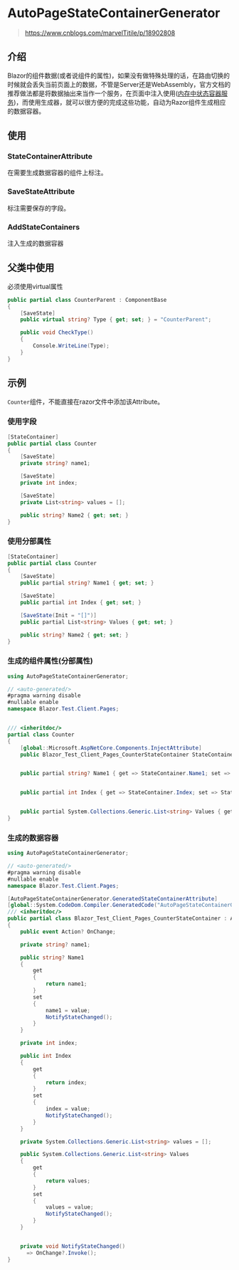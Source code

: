 ﻿# AutoPageStateContainerGenerator
> https://www.cnblogs.com/marvelTitile/p/18902808
## 介绍
Blazor的组件数据(或者说组件的属性)，如果没有做特殊处理的话，在路由切换的时候就会丢失当前页面上的数据，不管是Server还是WebAssembly，官方文档的推荐做法都是将数据抽出来当作一个服务，在页面中注入使用([内存中状态容器服务](https://learn.microsoft.com/zh-cn/aspnet/core/blazor/state-management?view=aspnetcore-10.0&pivots=server#in-memory-state-container-service))，而使用生成器，就可以很方便的完成这些功能，自动为Razor组件生成相应的数据容器。

## 使用

### StateContainerAttribute

在需要生成数据容器的组件上标注。

### SaveStateAttribute

标注需要保存的字段。

### AddStateContainers

注入生成的数据容器

## 父类中使用

必须使用virtual属性

```csharp
public partial class CounterParent : ComponentBase
{
    [SaveState]
    public virtual string? Type { get; set; } = "CounterParent";

    public void CheckType()
    {
        Console.WriteLine(Type);
    }
}
```

## 示例

`Counter`组件，不能直接在razor文件中添加该Attribute。
### 使用字段
```csharp
[StateContainer]
public partial class Counter
{
    [SaveState]
    private string? name1;

    [SaveState]
    private int index;

    [SaveState]
    private List<string> values = [];

    public string? Name2 { get; set; }
}
```

### 使用分部属性
```csharp
[StateContainer]
public partial class Counter
{
    [SaveState]
    public partial string? Name1 { get; set; }

    [SaveState]
    public partial int Index { get; set; }

    [SaveState(Init = "[]")]
    public partial List<string> Values { get; set; }

    public string? Name2 { get; set; }
}
```
### 生成的组件属性(分部属性)
```csharp
using AutoPageStateContainerGenerator;

// <auto-generated/>
#pragma warning disable
#nullable enable
namespace Blazor.Test.Client.Pages;


/// <inheritdoc/>
partial class Counter 
{
    [global::Microsoft.AspNetCore.Components.InjectAttribute]
    public Blazor_Test_Client_Pages_CounterStateContainer StateContainer { get; set; }


    public partial string? Name1 { get => StateContainer.Name1; set => StateContainer.Name1 = value; }


    public partial int Index { get => StateContainer.Index; set => StateContainer.Index = value; }


    public partial System.Collections.Generic.List<string> Values { get => StateContainer.Values; set => StateContainer.Values = value; }
}
```
### 生成的数据容器
```csharp
using AutoPageStateContainerGenerator;

// <auto-generated/>
#pragma warning disable
#nullable enable
namespace Blazor.Test.Client.Pages;

[AutoPageStateContainerGenerator.GeneratedStateContainerAttribute]
[global::System.CodeDom.Compiler.GeneratedCode("AutoPageStateContainerGenerator.PageStateContainerGenerator", "0.0.1.0")]
/// <inheritdoc/>
public partial class Blazor_Test_Client_Pages_CounterStateContainer : AutoPageStateContainerGenerator.IGeneratedStateContainer
{
    public event Action? OnChange;

    private string? name1;

    public string? Name1
    {
        get
        {
            return name1;
        }
        set
        {
            name1 = value;
            NotifyStateChanged(); 
        }
    }

    private int index;

    public int Index
    {
        get
        {
            return index;
        }
        set
        {
            index = value;
            NotifyStateChanged(); 
        }
    }

    private System.Collections.Generic.List<string> values = [];

    public System.Collections.Generic.List<string> Values
    {
        get
        {
            return values;
        }
        set
        {
            values = value;
            NotifyStateChanged(); 
        }
    }


    private void NotifyStateChanged()
      => OnChange?.Invoke();
}

```
